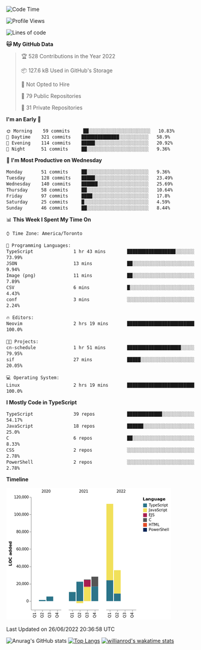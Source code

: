 <!--START_SECTION:waka-->
![Code Time](http://img.shields.io/badge/Code%20Time-238%20hrs%2017%20mins-blue)

![Profile Views](http://img.shields.io/badge/Profile%20Views-8-blue)

![Lines of code](https://img.shields.io/badge/From%20Hello%20World%20I%27ve%20Written-238%20Thousand%20lines%20of%20code-blue)

**🐱 My GitHub Data** 

> 🏆 528 Contributions in the Year 2022
 > 
> 📦 127.6 kB Used in GitHub's Storage 
 > 
> 🚫 Not Opted to Hire
 > 
> 📜 79 Public Repositories 
 > 
> 🔑 31 Private Repositories  
 > 
**I'm an Early 🐤** 

```text
🌞 Morning    59 commits     ██░░░░░░░░░░░░░░░░░░░░░░░   10.83% 
🌆 Daytime    321 commits    ██████████████░░░░░░░░░░░   58.9% 
🌃 Evening    114 commits    █████░░░░░░░░░░░░░░░░░░░░   20.92% 
🌙 Night      51 commits     ██░░░░░░░░░░░░░░░░░░░░░░░   9.36%

```
📅 **I'm Most Productive on Wednesday** 

```text
Monday       51 commits     ██░░░░░░░░░░░░░░░░░░░░░░░   9.36% 
Tuesday      128 commits    █████░░░░░░░░░░░░░░░░░░░░   23.49% 
Wednesday    140 commits    ██████░░░░░░░░░░░░░░░░░░░   25.69% 
Thursday     58 commits     ██░░░░░░░░░░░░░░░░░░░░░░░   10.64% 
Friday       97 commits     ████░░░░░░░░░░░░░░░░░░░░░   17.8% 
Saturday     25 commits     █░░░░░░░░░░░░░░░░░░░░░░░░   4.59% 
Sunday       46 commits     ██░░░░░░░░░░░░░░░░░░░░░░░   8.44%

```


📊 **This Week I Spent My Time On** 

```text
⌚︎ Time Zone: America/Toronto

💬 Programming Languages: 
TypeScript               1 hr 43 mins        ██████████████████░░░░░░░   73.99% 
JSON                     13 mins             ██░░░░░░░░░░░░░░░░░░░░░░░   9.94% 
Image (png)              11 mins             ██░░░░░░░░░░░░░░░░░░░░░░░   7.89% 
CSV                      6 mins              █░░░░░░░░░░░░░░░░░░░░░░░░   4.43% 
conf                     3 mins              ░░░░░░░░░░░░░░░░░░░░░░░░░   2.24%

🔥 Editors: 
Neovim                   2 hrs 19 mins       █████████████████████████   100.0%

🐱‍💻 Projects: 
cn-schedule              1 hr 51 mins        ████████████████████░░░░░   79.95% 
sif                      27 mins             █████░░░░░░░░░░░░░░░░░░░░   20.05%

💻 Operating System: 
Linux                    2 hrs 19 mins       █████████████████████████   100.0%

```

**I Mostly Code in TypeScript** 

```text
TypeScript               39 repos            █████████████░░░░░░░░░░░░   54.17% 
JavaScript               18 repos            ██████░░░░░░░░░░░░░░░░░░░   25.0% 
C                        6 repos             ██░░░░░░░░░░░░░░░░░░░░░░░   8.33% 
CSS                      2 repos             ░░░░░░░░░░░░░░░░░░░░░░░░░   2.78% 
PowerShell               2 repos             ░░░░░░░░░░░░░░░░░░░░░░░░░   2.78%

```


**Timeline**

![Chart not found](https://raw.githubusercontent.com/wise-introvert/wise-introvert/master/charts/bar_graph.png) 


 Last Updated on 26/06/2022 20:36:58 UTC
<!--END_SECTION:waka-->

![Anurag's GitHub stats](https://github-readme-stats.vercel.app/api?username=wise-introvert&count_private=true&show_icons=true)
[![Top Langs](https://github-readme-stats.vercel.app/api/top-langs/?username=wise-introvert&langs_count=10)](https://github.com/anuraghazra/github-readme-stats)
[![willianrod's wakatime stats](https://github-readme-stats.vercel.app/api/wakatime?username=wiseintrovert)](https://github.com/anuraghazra/github-readme-stats)
